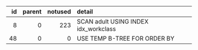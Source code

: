 |   id |   parent |   notused | detail                               |
|-----:|---------:|----------:|:-------------------------------------|
|    8 |        0 |       223 | SCAN adult USING INDEX idx_workclass |
|   48 |        0 |         0 | USE TEMP B-TREE FOR ORDER BY         |